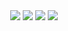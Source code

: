 <div align="center">
    <a href="https://euris.me/"> <img src="https://badgen.net/badge/Euris/Online%20Reading?icon=chrome&color=4ab8a1"></a>
    <a href="https://gitstar-ranking.com/repositories"> <img src="https://badgen.net/badge/Rank/0?icon=github&color=4ab8a1"></a>
    <a href="https://github.com/eurislee/cs_notes"> <img src="https://badgen.net/github/stars/eurislee/cs_notes?icon=github&color=4ab8a1"></a>
    <a href="https://github.com/eurislee/cs_notes"> <img src="https://badgen.net/github/forks/eurislee/cs_notes?icon=github&color=4ab8a1"></a>
</div>

<br>